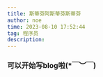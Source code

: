 ```yaml
---
title: 斯蒂芬阿斯蒂芬斯蒂芬
author: noe
time: 2023-08-10 17:52:44
tag: 程序员
description:
---
```



### 可以开始写blog啦(*￣︶￣)